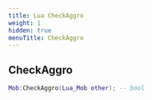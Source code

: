 ```yaml
---
title: Lua CheckAggro
weight: 1
hidden: true
menuTitle: CheckAggro
---
```

## CheckAggro
```lua
Mob:CheckAggro(Lua_Mob other); -- bool
```